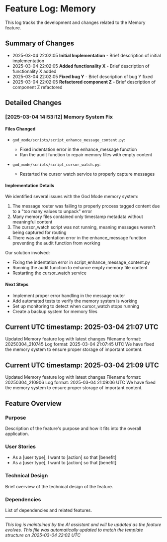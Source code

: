 # Feature Log: Memory

This log tracks the development and changes related to the Memory feature.

## Summary of Changes

- 2025-03-04 22:02:05 **Initial Implementation** - Brief description of initial implementation
- 2025-03-04 22:02:05 **Added functionality X** - Brief description of functionality X added
- 2025-03-04 22:02:05 **Fixed bug Y** - Brief description of bug Y fixed
- 2025-03-04 22:02:05 **Refactored component Z** - Brief description of component Z refactored

## Detailed Changes

### [2025-03-04 14:53:12] Memory System Fix

#### Files Changed

- `god_mode/scripts/script_enhance_message_content.py`:
  - Fixed indentation error in the enhance_message function
  - Ran the audit function to repair memory files with empty content

- `god_mode/scripts/script_cursor_watch.py`:
  - Restarted the cursor watch service to properly capture messages

#### Implementation Details

We identified several issues with the God Mode memory system:

1. The message router was failing to properly process tagged content due to a "too many values to unpack" error
2. Many memory files contained only timestamp metadata without meaningful content
3. The cursor_watch script was not running, meaning messages weren't being captured for routing
4. There was an indentation error in the enhance_message function preventing the audit function from working

Our solution involved:
- Fixing the indentation error in script_enhance_message_content.py
- Running the audit function to enhance empty memory file content
- Restarting the cursor_watch service

#### Next Steps

- Implement proper error handling in the message router
- Add automated tests to verify the memory system is working
- Set up monitoring to detect when cursor_watch stops running
- Create a backup system for memory files 
## Current UTC timestamp: 2025-03-04 21:07 UTC
Updated Memory feature log with latest changes
Filename format: 20250304_210745
Log format: 2025-03-04 21:07:45 UTC
We have fixed the memory system to ensure proper storage of important content.

## Current UTC timestamp: 2025-03-04 21:09 UTC
Updated Memory feature log with latest changes
Filename format: 20250304_210906
Log format: 2025-03-04 21:09:06 UTC
We have fixed the memory system to ensure proper storage of important content.

## Feature Overview

### Purpose

Description of the feature's purpose and how it fits into the overall application.

### User Stories

- As a [user type], I want to [action] so that [benefit]
- As a [user type], I want to [action] so that [benefit]

### Technical Design

Brief overview of the technical design of the feature.

### Dependencies

List of dependencies and related features.

---

*This log is maintained by the AI assistant and will be updated as the feature evolves.* 
*This file was automatically updated to match the template structure on 2025-03-04 22:02 UTC*
